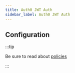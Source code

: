 ```yaml
---
title: Auth0 JWT Auth
sidebar_label: Auth0 JWT Auth
---
```


<PolicyIntro policy="auth0-jwt-auth-inbound" />

## Configuration

:::tip

Be sure to read about [policies](/docs/policies)

:::

<PolicyExample policy="auth0-jwt-auth-inbound" />

<PolicyOptions policy="auth0-jwt-auth-inbound" />
